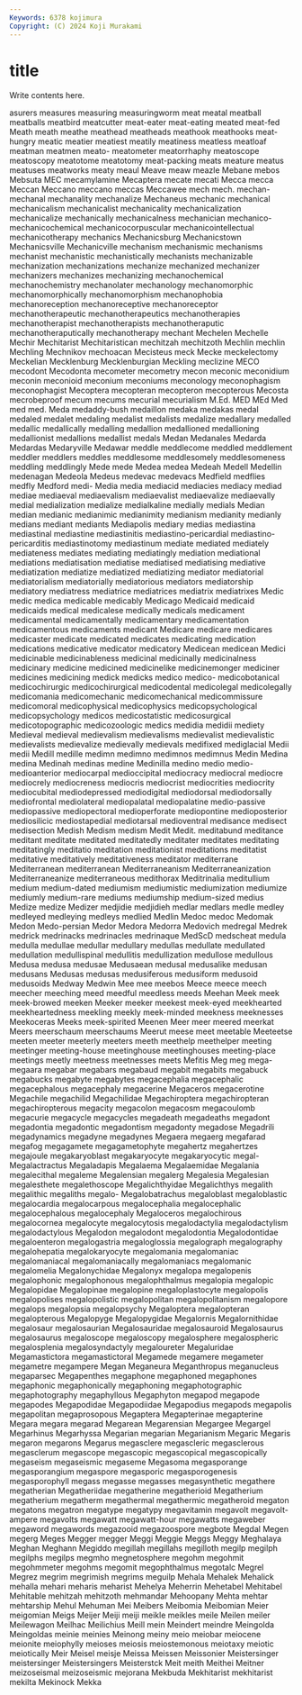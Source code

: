 ```yaml
---
Keywords: 6378 kojimura
Copyright: (C) 2024 Koji Murakami
---
```


# title

Write contents here.



asurers measures measuring measuringworm meat meatal meatball meatballs meatbird meatcutter
meat-eater meat-eating meated meat-fed Meath meath meathe meathead meatheads meathook
meathooks meat-hungry meatic meatier meatiest meatily meatiness meatless meatloaf meatman
meatmen meato- meatometer meatorrhaphy meatoscope meatoscopy meatotome meatotomy meat-packing meats
meature meatus meatuses meatworks meaty meaul Meave meaw meazle Mebane
mebos Mebsuta MEC mecamylamine Mecaptera mecate mecati Mecca mecca Meccan
Meccano meccano meccas Meccawee mech mech. mechan- mechanal mechanality mechanalize
Mechaneus mechanic mechanical mechanicalism mechanicalist mechanicality mechanicalization mechanicalize mechanically mechanicalness
mechanician mechanico- mechanicochemical mechanicocorpuscular mechanicointellectual mechanicotherapy mechanics Mechanicsburg Mechanicstown Mechanicsville
Mechanicville mechanism mechanismic mechanisms mechanist mechanistic mechanistically mechanists mechanizable mechanization
mechanizations mechanize mechanized mechanizer mechanizers mechanizes mechanizing mechanochemical mechanochemistry mechanolater
mechanology mechanomorphic mechanomorphically mechanomorphism mechanophobia mechanoreception mechanoreceptive mechanoreceptor mechanotherapeutic mechanotherapeutics
mechanotherapies mechanotherapist mechanotherapists mechanotheraputic mechanotheraputically mechanotherapy mechant Mechelen Mechelle Mechir
Mechitarist Mechitaristican mechitzah mechitzoth Mechlin mechlin Mechling Mechnikov mechoacan Mecisteus
meck Mecke meckelectomy Meckelian Mecklenburg Mecklenburgian Meckling meclizine MECO mecodont
Mecodonta mecometer mecometry mecon meconic meconidium meconin meconioid meconium meconiums
meconology meconophagism meconophagist Mecoptera mecopteran mecopteron mecopterous Mecosta mecrobeproof mecum
mecums mecurial mecurialism M.Ed. MED MEd Med med med. Meda
medaddy-bush medaillon medaka medakas medal medaled medalet medaling medalist medalists
medalize medallary medalled medallic medallically medalling medallion medallioned medallioning medallionist
medallions medallist medals Medan Medanales Medarda Medardas Medaryville Medawar meddle
meddlecome meddled meddlement meddler meddlers meddles meddlesome meddlesomely meddlesomeness meddling
meddlingly Mede mede Medea medea Medeah Medell Medellin medenagan Medeola
Medeus medevac medevacs Medfield medflies medfly Medford medi- Media media
mediacid mediacies mediacy mediad mediae mediaeval mediaevalism mediaevalist mediaevalize mediaevally
medial medialization medialize medialkaline medially medials Median median medianic medianimic
medianimity medianism medianity medianly medians mediant mediants Mediapolis mediary medias
mediastina mediastinal mediastine mediastinitis mediastino-pericardial mediastino-pericarditis mediastinotomy mediastinum mediate mediated
mediately mediateness mediates mediating mediatingly mediation mediational mediations mediatisation mediatise
mediatised mediatising mediative mediatization mediatize mediatized mediatizing mediator mediatorial mediatorialism
mediatorially mediatorious mediators mediatorship mediatory mediatress mediatrice mediatrices mediatrix mediatrixes
Medic medic medica medicable medicably Medicago Medicaid medicaid medicaids medical
medicalese medically medicals medicament medicamental medicamentally medicamentary medicamentation medicamentous medicaments
medicant Medicare medicare medicares medicaster medicate medicated medicates medicating medication
medications medicative medicator medicatory Medicean medicean Medici medicinable medicinableness medicinal
medicinally medicinalness medicinary medicine medicined medicinelike medicinemonger mediciner medicines medicining
medick medicks medico medico- medicobotanical medicochirurgic medicochirurgical medicodental medicolegal medicolegally
medicomania medicomechanic medicomechanical medicommissure medicomoral medicophysical medicophysics medicopsychological medicopsychology medicos
medicostatistic medicosurgical medicotopographic medicozoologic medics medidia medidii mediety Medieval medieval
medievalism medievalisms medievalist medievalistic medievalists medievalize medievally medievals medifixed mediglacial
Medii medii Medill medille medimn medimno medimnos medimnus Medin Medina
medina Medinah medinas medine Medinilla medino medio medio- medioanterior mediocarpal
medioccipital mediocracy mediocral mediocre mediocrely mediocreness mediocris mediocrist mediocrities mediocrity
mediocubital mediodepressed mediodigital mediodorsal mediodorsally mediofrontal mediolateral mediopalatal mediopalatine medio-passive
mediopassive mediopectoral medioperforate mediopontine medioposterior mediosilicic mediostapedial mediotarsal medioventral medisance
medisect medisection Medish Medism medism Medit Medit. meditabund meditance meditant
meditate meditated meditatedly meditater meditates meditating meditatingly meditatio meditation meditationist
meditations meditatist meditative meditatively meditativeness meditator mediterrane Mediterranean mediterranean Mediterraneanism
Mediterraneanization Mediterraneanize mediterraneous medithorax Meditrinalia meditullium medium medium-dated mediumism mediumistic
mediumization mediumize mediumly medium-rare mediums mediumship medium-sized medius Medize medize
Medizer medjidie medjidieh medlar medlars medle medley medleyed medleying medleys
medlied Medlin Medoc medoc Medomak Medon Medo-persian Medor Medora Medorra
Medovich medregal Medrek medrick medrinacks medrinacles medrinaque MedScD medscheat medula
medulla medullae medullar medullary medullas medullate medullated medullation medullispinal medullitis
medullization medullose medullous Medusa medusa medusae Medusaean medusal medusalike medusan
medusans Medusas medusas medusiferous medusiform medusoid medusoids Medway Medwin Mee
mee meebos Meece meece meech meecher meeching meed meedful meedless
meeds Meehan Meek meek meek-browed meeken Meeker meeker meekest meek-eyed
meekhearted meekheartedness meekling meekly meek-minded meekness meeknesses Meekoceras Meeks meek-spirited
Meenen Meer meer meered meerkat Meers meerschaum meerschaums Meerut meese
meet meetable Meeteetse meeten meeter meeterly meeters meeth meethelp meethelper
meeting meetinger meeting-house meetinghouse meetinghouses meeting-place meetings meetly meetness meetnesses
meets Mefitis Meg meg mega- megaara megabar megabars megabaud megabit
megabits megabuck megabucks megabyte megabytes megacephalia megacephalic megacephalous megacephaly megacerine
Megaceros megacerotine Megachile megachilid Megachilidae Megachiroptera megachiropteran megachiropterous megacity megacolon
megacosm megacoulomb megacurie megacycle megacycles megadeath megadeaths megadont megadontia megadontic
megadontism megadonty megadose Megadrili megadynamics megadyne megadynes Megaera megaerg megafarad
megafog megagamete megagametophyte megahertz megahertzes megajoule megakaryoblast megakaryocyte megakaryocytic megal-
Megalactractus Megaladapis Megalaema Megalaemidae Megalania megalecithal megaleme Megalensian megalerg Megalesia
Megalesian megalesthete megalethoscope Megalichthyidae Megalichthys megalith megalithic megaliths megalo- Megalobatrachus
megaloblast megaloblastic megalocardia megalocarpous megalocephalia megalocephalic megalocephalous megalocephaly Megaloceros megalochirous
megalocornea megalocyte megalocytosis megalodactylia megalodactylism megalodactylous Megalodon megalodont megalodontia Megalodontidae
megaloenteron megalogastria megaloglossia megalograph megalography megalohepatia megalokaryocyte megalomania megalomaniac megalomaniacal
megalomaniacally megalomaniacs megalomanic megalomelia Megalonychidae Megalonyx megalopa megalopenis megalophonic megalophonous
megalophthalmus megalopia megalopic Megalopidae Megalopinae megalopine megaloplastocyte megalopolis megalopolises megalopolistic
megalopolitan megalopolitanism megalopore megalops megalopsia megalopsychy Megaloptera megalopteran megalopterous Megalopyge
Megalopygidae Megalornis Megalornithidae megalosaur megalosaurian Megalosauridae megalosauroid Megalosaurus megalosaurus megaloscope
megaloscopy megalosphere megalospheric megalosplenia megalosyndactyly megaloureter Megaluridae Megamastictora megamastictoral Megamede
megamere megameter megametre megampere Megan Meganeura Meganthropus meganucleus megaparsec Megapenthes
megaphone megaphoned megaphones megaphonic megaphonically megaphoning megaphotographic megaphotography megaphyllous Megaphyton
megapod megapode megapodes Megapodidae Megapodiidae Megapodius megapods megapolis megapolitan megaprosopous
Megaptera Megapterinae megapterine Megara megara megarad Megarean Megarensian Megargee Megargel
Megarhinus Megarhyssa Megarian megarian Megarianism Megaric Megaris megaron megarons Megarus
megasclere megascleric megasclerous megasclerum megascope megascopic megascopical megascopically megaseism megaseismic
megaseme Megasoma megasporange megasporangium megaspore megasporic megasporogenesis megasporophyll megass megasse
megasses megasynthetic megathere megatherian Megatheriidae megatherine megatherioid Megatherium megatherium megatherm
megathermal megathermic megatheroid megaton megatons megatron megatype megatypy megavitamin megavolt
megavolt-ampere megavolts megawatt megawatt-hour megawatts megaweber megaword megawords megazooid megazoospore
megbote Megdal Megen megerg Meges Megger megger Meggi Meggie Meggs
Meggy Meghalaya Meghan Meghann Megiddo megillah megillahs megilloth megilp megilph
megilphs megilps megmho megnetosphere megohm megohmit megohmmeter megohms megomit megophthalmus
megotalc Megrel Megrez megrim megrimish megrims meguilp Mehala Mehalek Mehalick
mehalla mehari meharis meharist Mehelya Meherrin Mehetabel Mehitabel Mehitable mehitzah
mehitzoth mehmandar Mehoopany Mehta mehtar mehtarship Mehul Mehuman Mei Meibers
Meibomia Meibomian Meier meigomian Meigs Meijer Meiji meiji meikle meikles
meile Meilen meiler Meilewagon Meilhac Meilichius Meill mein Meindert meindre
Meingolda Meingoldas meinie meinies Meinong meiny meio meiobar meiocene meionite
meiophylly meioses meiosis meiostemonous meiotaxy meiotic meiotically Meir Meisel meisje
Meissa Meissen Meissonier Meistersinger meistersinger Meistersingers Meisterstck Meit meith Meithei
Meitner meizoseismal meizoseismic mejorana Mekbuda Mekhitarist mekhitarist mekilta Mekinock Mekka
